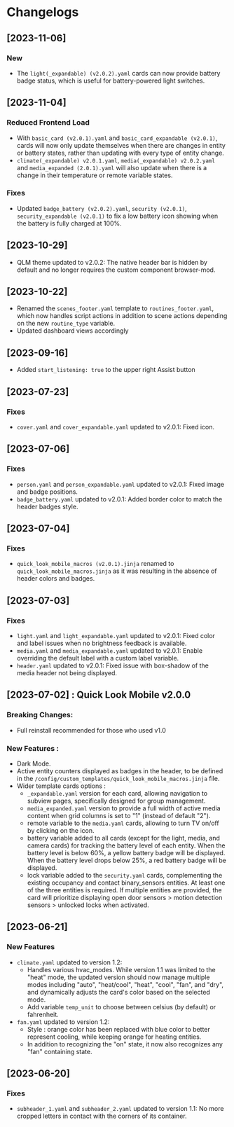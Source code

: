 # Changelogs

## [2023-11-06]
### New
- The `light(_expandable) (v2.0.2).yaml` cards can now provide battery badge status, which is useful for battery-powered light switches.

## [2023-11-04]
### Reduced Frontend Load
- With `basic_card (v2.0.1).yaml` and `basic_card_expandable (v2.0.1)`, cards will now only update themselves when there are changes in entity or battery states, rather than updating with every type of entity change.
- `climate(_expandable) v2.0.1.yaml`, `media(_expandable) v2.0.2.yaml` and `media_expanded (2.0.1).yaml`  will also update when there is a change in their temperature or remote variable states.
### Fixes
- Updated `badge_battery (v2.0.2).yaml`, `security (v2.0.1)`, `security_expandable (v2.0.1)` to fix a low battery icon showing when the battery is fully charged at 100%.

## [2023-10-29]
- QLM theme updated to v2.0.2: The native header bar is hidden by default and no longer requires the custom component browser-mod.

## [2023-10-22]
- Renamed the `scenes_footer.yaml` template to `routines_footer.yaml`, which now handles script actions in addition to scene actions depending on the new `routine_type` variable.
- Updated dashboard views accordingly 
  
## [2023-09-16]
- Added `start_listening: true` to the upper right Assist button

## [2023-07-23]
### Fixes
-  `cover.yaml` and `cover_expandable.yaml` updated to v2.0.1: Fixed icon.

## [2023-07-06]
### Fixes
-  `person.yaml` and `person_expandable.yaml` updated to v2.0.1: Fixed image and badge positions.
-  `badge_battery.yaml` updated to v2.0.1: Added border color to match the header badges style.
  
## [2023-07-04]
### Fixes
-  `quick_look_mobile_macros (v2.0.1).jinja` renamed to `quick_look_mobile_macros.jinja` as it was resulting in the absence of header colors and badges.

## [2023-07-03]
### Fixes
- `light.yaml` and `light_expandable.yaml` updated to v2.0.1: Fixed color and label issues when no brightness feedback is available.
- `media.yaml` and `media_expandable.yaml` updated to v2.0.1: Enable overriding the default label with a custom label variable.
- `header.yaml` updated to v2.0.1: Fixed issue with box-shadow of the media header not being displayed.

## [2023-07-02] : Quick Look Mobile v2.0.0

### Breaking Changes: 
- Full reinstall recommended for those who used v1.0

### New Features :
  - Dark Mode.
  - Active entity counters displayed as badges in the header, to be defined in the `/config/custom_templates/quick_look_mobile_macros.jinja` file.
  - Wider template cards options :
    - `_expandable.yaml` version for each card, allowing navigation to subview pages, specifically designed for group management.
    - `media_expanded.yaml` version to provide a full width of active media content when grid columns is set to "1" (instead of default "2").
    - remote variable to the `media.yaml` cards, allowing to turn TV on/off by clicking on the icon.
    - battery variable added to all cards (except for the light, media, and camera cards) for tracking the battery level of each entity. When the battery level is below 60%, a yellow battery badge will be displayed. When the battery level drops below 25%, a red battery badge will be displayed.
    - lock variable added to the `security.yaml` cards, complementing the existing occupancy and contact binary_sensors entities. At least one of the three entities is required. If multiple entities are provided, the card will prioritize displaying open door sensors > motion detection sensors > unlocked locks when activated.


## [2023-06-21]
### New Features
- `climate.yaml` updated to version 1.2:
  - Handles various hvac_modes. While version 1.1 was limited to the "heat" mode, the updated version should now manage multiple modes including "auto", "heat/cool", "heat", "cool", "fan", and "dry", and dynamically adjusts the card's color based on the selected mode.
  - Add variable `temp_unit` to choose between celsius (by default) or fahrenheit.
- `fan.yaml` updated to version 1.2:
  - Style : orange color has been replaced with blue color to better represent cooling, while keeping orange for heating entities.
  - In addition to recognizing the "on" state, it now also recognizes any "fan" containing state.

## [2023-06-20]
### Fixes
- `subheader_1.yaml` and `subheader_2.yaml` updated to version 1.1: No more cropped letters in contact with the corners of its container.

